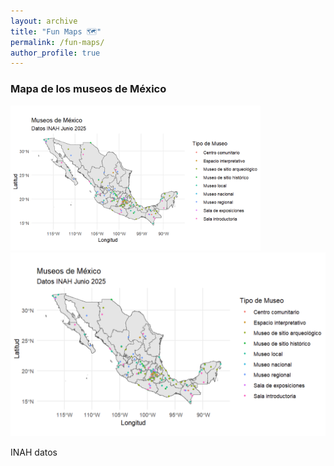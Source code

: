 ```yaml
---
layout: archive
title: "Fun Maps 🗺️"
permalink: /fun-maps/
author_profile: true
---
```



### Mapa de los museos de México

<a href="#modal1">
  <img src="/images/Mapa_museos.png" alt="Mapa de los Museos en México" width="400">
</a>

<div id="modal1" class="img-modal" onclick="this.style.display='none'">
  <img class="img-modal-content" src="/images/Mapa_museos.png" alt="Mapa de los Museos en México">
</div>

INAH datos 
